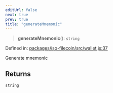 ```yaml
---
editUrl: false
next: true
prev: true
title: "generateMnemonic"
---
```


> **generateMnemonic**(): `string`

Defined in: [packages/iso-filecoin/src/wallet.js:37](https://github.com/hugomrdias/filecoin/blob/main/packages/iso-filecoin/src/wallet.js#L37)

Generate mnemonic

## Returns

`string`
